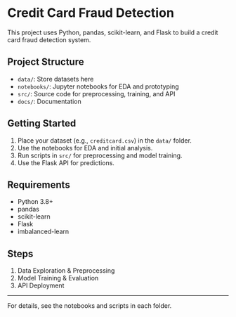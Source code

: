# Credit Card Fraud Detection

This project uses Python, pandas, scikit-learn, and Flask to build a credit card fraud detection system.

## Project Structure
- `data/`: Store datasets here
- `notebooks/`: Jupyter notebooks for EDA and prototyping
- `src/`: Source code for preprocessing, training, and API
- `docs/`: Documentation

## Getting Started
1. Place your dataset (e.g., `creditcard.csv`) in the `data/` folder.
2. Use the notebooks for EDA and initial analysis.
3. Run scripts in `src/` for preprocessing and model training.
4. Use the Flask API for predictions.

## Requirements
- Python 3.8+
- pandas
- scikit-learn
- Flask
- imbalanced-learn

## Steps
1. Data Exploration & Preprocessing
2. Model Training & Evaluation
3. API Deployment

---

For details, see the notebooks and scripts in each folder.
